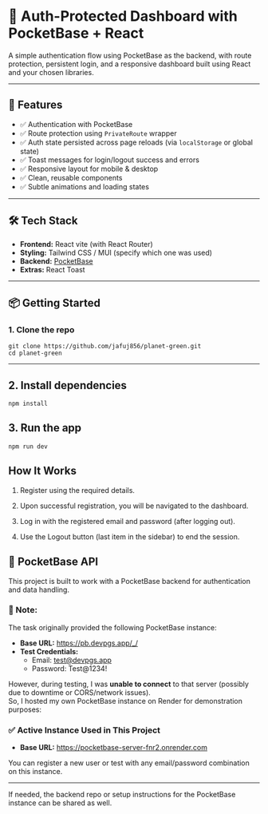 # 🔐 Auth-Protected Dashboard with PocketBase + React

A simple authentication flow using PocketBase as the backend, with route protection, persistent login, and a responsive dashboard built using React and your chosen libraries.

---

## 🚀 Features

- ✅ Authentication with PocketBase
- ✅ Route protection using `PrivateRoute` wrapper
- ✅ Auth state persisted across page reloads (via `localStorage` or global state)
- ✅ Toast messages for login/logout success and errors
- ✅ Responsive layout for mobile & desktop
- ✅ Clean, reusable components
- ✅ Subtle animations and loading states

---

## 🛠 Tech Stack

- **Frontend:** React vite (with React Router)
- **Styling:** Tailwind CSS / MUI (specify which one was used)
- **Backend:** [PocketBase](https://pocketbase.io/)
- **Extras:** React Toast

---

## 📦 Getting Started

### 1. Clone the repo

```
git clone https://github.com/jafuj856/planet-green.git
cd planet-green
```

---

## 2. Install dependencies

```
npm install
```

## 3. Run the app

```
npm run dev
```

## How It Works

1. Register using the required details.

2. Upon successful registration, you will be navigated to the dashboard.

3. Log in with the registered email and password (after logging out).

4. Use the Logout button (last item in the sidebar) to end the session.

## 🔗 PocketBase API

This project is built to work with a PocketBase backend for authentication and data handling.

### 🔄 Note:

The task originally provided the following PocketBase instance:

- **Base URL:** https://pb.devpgs.app/_/
- **Test Credentials:**
  - Email: test@devpgs.app
  - Password: Test@1234!

However, during testing, I was **unable to connect** to that server (possibly due to downtime or CORS/network issues).  
So, I hosted my own PocketBase instance on Render for demonstration purposes:

### ✅ Active Instance Used in This Project

- **Base URL:** https://pocketbase-server-fnr2.onrender.com

You can register a new user or test with any email/password combination on this instance.

---

If needed, the backend repo or setup instructions for the PocketBase instance can be shared as well.

